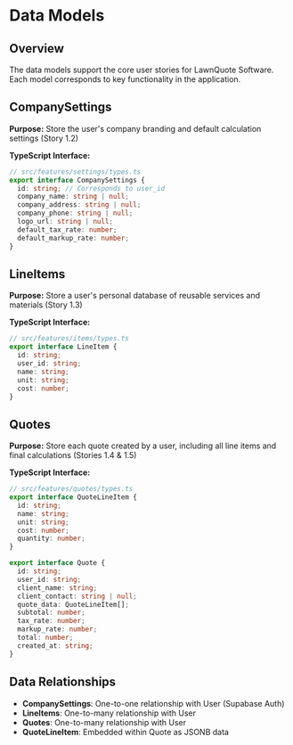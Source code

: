 # Data Models

## Overview

The data models support the core user stories for LawnQuote Software. Each model corresponds to key functionality in the application.

## CompanySettings

**Purpose:** Store the user's company branding and default calculation settings (Story 1.2)

**TypeScript Interface:**
```typescript
// src/features/settings/types.ts
export interface CompanySettings {
  id: string; // Corresponds to user_id
  company_name: string | null;
  company_address: string | null;
  company_phone: string | null;
  logo_url: string | null;
  default_tax_rate: number;
  default_markup_rate: number;
}
```

## LineItems

**Purpose:** Store a user's personal database of reusable services and materials (Story 1.3)

**TypeScript Interface:**
```typescript
// src/features/items/types.ts
export interface LineItem {
  id: string;
  user_id: string;
  name: string;
  unit: string;
  cost: number;
}
```

## Quotes

**Purpose:** Store each quote created by a user, including all line items and final calculations (Stories 1.4 & 1.5)

**TypeScript Interface:**
```typescript
// src/features/quotes/types.ts
export interface QuoteLineItem {
  id: string;
  name: string;
  unit: string;
  cost: number;
  quantity: number;
}

export interface Quote {
  id: string;
  user_id: string;
  client_name: string;
  client_contact: string | null;
  quote_data: QuoteLineItem[];
  subtotal: number;
  tax_rate: number;
  markup_rate: number;
  total: number;
  created_at: string;
}
```

## Data Relationships

- **CompanySettings**: One-to-one relationship with User (Supabase Auth)
- **LineItems**: One-to-many relationship with User
- **Quotes**: One-to-many relationship with User
- **QuoteLineItem**: Embedded within Quote as JSONB data